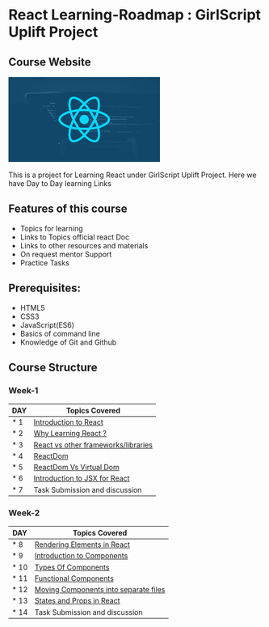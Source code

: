 # React Learning-Roadmap : GirlScript Uplift Project

## Course Website

![logo](react.jpg)

This is a project for Learning React under GirlScript Uplift Project.
Here we have Day to Day learning Links

## Features of this course

* Topics for learning
* Links to Topics official react Doc
* Links to other resources and materials
* On request mentor Support
* Practice Tasks

## Prerequisites:
* HTML5
* CSS3
* JavaScript(ES6)
* Basics of command line
* Knowledge of Git and Github

## Course Structure

### Week-1
DAY | Topics Covered 
------- | --- 
* 1     | [Introduction to React](Week%201/) 
* 2     | [Why Learning React ?](Week%201/) 
* 3     | [React vs other frameworks/libraries](Week%201/) 
* 4     | [ReactDom](Week%201/) 
* 5     | [ReactDom Vs Virtual Dom](Week%201/) 
* 6     | [Introduction to JSX for React ](Week%201/ )
* 7     | Task Submission and discussion 

### Week-2
DAY | Topics Covered 
------- | --- 
* 8     | [Rendering Elements in React](Week%202/) 
* 9     | [Introduction to Components](Week%202/) 
* 10     | [Types Of Components](Week%202/) 
* 11    | [Functional Components](Week%202/) 
* 12     | [Moving Components into separate files](Week%202/) 
* 13     | [States and Props in React ](Week%202/ ) 
* 14     | Task Submission and discussion